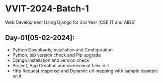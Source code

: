 # VVIT-2024-Batch-1
Web Development Using Django for 3rd Year [CSE,IT and AIDS]

## Day-01[05-02-2024]:
  - Python Downloads,Installation and Configuration
  - Python, pip version check and Pip upgrade
  - Django installation and version check
  - Project, App Creation and overview of files in it
  - Http Request,response and Dynamic url mapping with sample example on it
